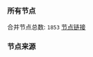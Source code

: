 ### 所有节点
合并节点总数: `1853`
[节点链接](https://raw.githubusercontent.com/rzhy1/11/master/sub/sub_merge_base64.txt)

### 节点来源
